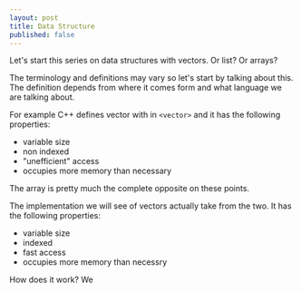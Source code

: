 ```yaml
---
layout: post
title: Data Structure
published: false
---
```


Let's start this series on data structures with vectors. Or list? Or arrays?

The terminology and definitions may vary so let's start by talking about this. 
The definition depends from where it comes form and what language we are talking about. 

For example C++ defines vector with in `<vector>` and it has the following properties:
- variable size
- non indexed
- "unefficient" access
- occupies more memory than necessary


The array is pretty much the complete opposite on these points.

The implementation we will see of vectors actually take from the two. 
It has the following properties:
- variable size
- indexed
- fast access
- occupies more memory than necessry

How does it work? 
We